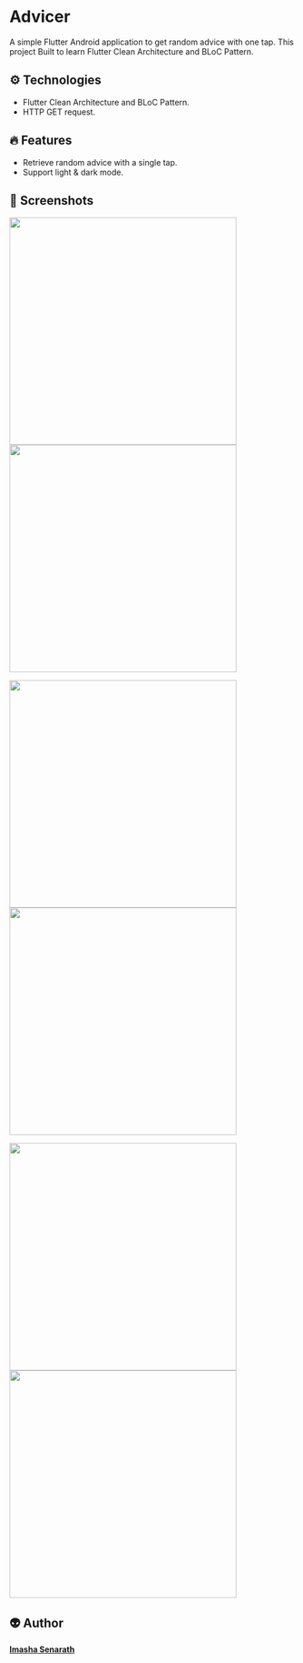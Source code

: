 <h1> Advicer </h1>

<p>A simple Flutter Android application to get random advice with one tap. This project Built to learn Flutter Clean Architecture and BLoC Pattern.</p>

<h2> ⚙️ Technologies </h2>
<ul>
  <li>Flutter Clean Architecture and BLoC Pattern.</li>
  <li>HTTP GET request.</li>
</ul>

<h2> 🔥 Features </h2>
<ul>
  <li>Retrieve random advice with a single tap.</li>
  <li>Support light & dark mode.</li>
</ul>

<h2> 📸 Screenshots </h2>

<img src="ss/01.png" width="400"/> <img src="ss/02.png" width="400"/>

<img src="ss/03.png" width="400"/> <img src="ss/04.png" width="400"/>

<img src="ss/05.png" width="400"/> <img src="ss/06.png" width="400"/>

<h2> 👽 Author </h2>
<a href="https://www.imashasenarath.com/" target="_blank"><strong>Imasha Senarath</strong></a>
